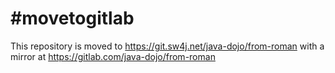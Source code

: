 # #movetogitlab

This repository is moved to https://git.sw4j.net/java-dojo/from-roman with a mirror at
https://gitlab.com/java-dojo/from-roman
